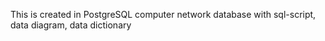 This is created in PostgreSQL computer network database with sql-script, data diagram, data dictionary
